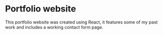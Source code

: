 # Portfolio website

This portfolio website was created using React, it features some of my past work and includes a working contact form page.



